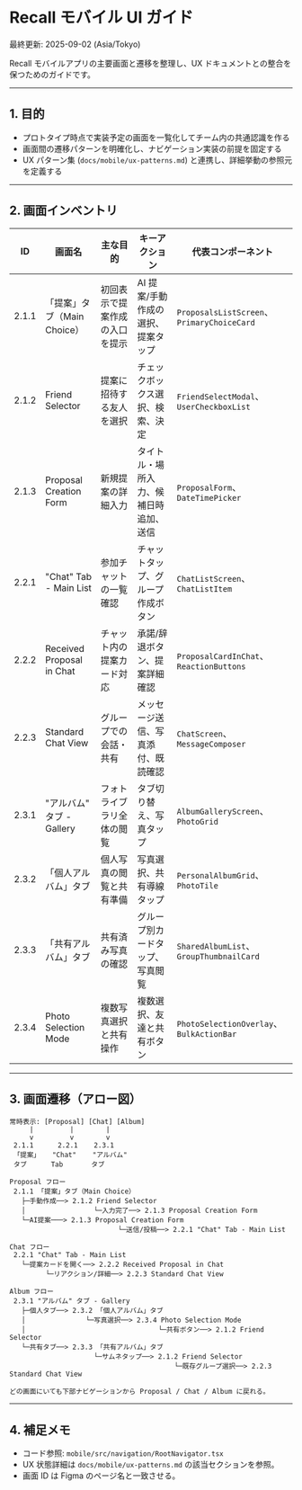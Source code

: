 # Recall モバイル UI ガイド

最終更新: 2025-09-02 (Asia/Tokyo)

Recall モバイルアプリの主要画面と遷移を整理し、UX ドキュメントとの整合を保つためのガイドです。

---

## 1. 目的

- プロトタイプ時点で実装予定の画面を一覧化してチーム内の共通認識を作る
- 画面間の遷移パターンを明確化し、ナビゲーション実装の前提を固定する
- UX パターン集 (`docs/mobile/ux-patterns.md`) と連携し、詳細挙動の参照元を定義する

---

## 2. 画面インベントリ

| ID | 画面名 | 主な目的 | キーアクション | 代表コンポーネント |
|----|--------|----------|----------------|--------------------|
| 2.1.1 | 「提案」タブ（Main Choice） | 初回表示で提案作成の入口を提示 | AI 提案/手動作成の選択、提案タップ | `ProposalsListScreen`、`PrimaryChoiceCard` |
| 2.1.2 | Friend Selector | 提案に招待する友人を選択 | チェックボックス選択、検索、決定 | `FriendSelectModal`、`UserCheckboxList` |
| 2.1.3 | Proposal Creation Form | 新規提案の詳細入力 | タイトル・場所入力、候補日時追加、送信 | `ProposalForm`、`DateTimePicker` |
| 2.2.1 | "Chat" Tab - Main List | 参加チャットの一覧確認 | チャットタップ、グループ作成ボタン | `ChatListScreen`、`ChatListItem` |
| 2.2.2 | Received Proposal in Chat | チャット内の提案カード対応 | 承諾/辞退ボタン、提案詳細確認 | `ProposalCardInChat`、`ReactionButtons` |
| 2.2.3 | Standard Chat View | グループでの会話・共有 | メッセージ送信、写真添付、既読確認 | `ChatScreen`、`MessageComposer` |
| 2.3.1 | "アルバム" タブ - Gallery | フォトライブラリ全体の閲覧 | タブ切り替え、写真タップ | `AlbumGalleryScreen`、`PhotoGrid` |
| 2.3.2 | 「個人アルバム」タブ | 個人写真の閲覧と共有準備 | 写真選択、共有導線タップ | `PersonalAlbumGrid`、`PhotoTile` |
| 2.3.3 | 「共有アルバム」タブ | 共有済み写真の確認 | グループ別カードタップ、写真閲覧 | `SharedAlbumList`、`GroupThumbnailCard` |
| 2.3.4 | Photo Selection Mode | 複数写真選択と共有操作 | 複数選択、友達と共有ボタン | `PhotoSelectionOverlay`、`BulkActionBar` |

---

## 3. 画面遷移（アロー図）

```
常時表示: [Proposal] [Chat] [Album]
     |         |        |
     v         v        v
 2.1.1      2.2.1    2.3.1
 「提案」   "Chat"    "アルバム"
 タブ      Tab       タブ

Proposal フロー
 2.1.1 「提案」タブ（Main Choice）
   ├─手動作成──> 2.1.2 Friend Selector
   │                 └─入力完了──> 2.1.3 Proposal Creation Form
   └─AI提案───> 2.1.3 Proposal Creation Form
                           └─送信/投稿──> 2.2.1 "Chat" Tab - Main List

Chat フロー
 2.2.1 "Chat" Tab - Main List
   └─提案カードを開く──> 2.2.2 Received Proposal in Chat
         └─リアクション/詳細──> 2.2.3 Standard Chat View

Album フロー
 2.3.1 "アルバム" タブ - Gallery
   ├─個人タブ──> 2.3.2 「個人アルバム」タブ
   │               └─写真選択──> 2.3.4 Photo Selection Mode
   │                                 └─共有ボタン──> 2.1.2 Friend Selector
   └─共有タブ──> 2.3.3 「共有アルバム」タブ
                     └─サムネタップ──> 2.1.2 Friend Selector
                                         └─既存グループ選択──> 2.2.3 Standard Chat View

どの画面にいても下部ナビゲーションから Proposal / Chat / Album に戻れる。
```

---

## 4. 補足メモ

- コード参照: `mobile/src/navigation/RootNavigator.tsx`
- UX 状態詳細は `docs/mobile/ux-patterns.md` の該当セクションを参照。
- 画面 ID は Figma のページ名と一致させる。

